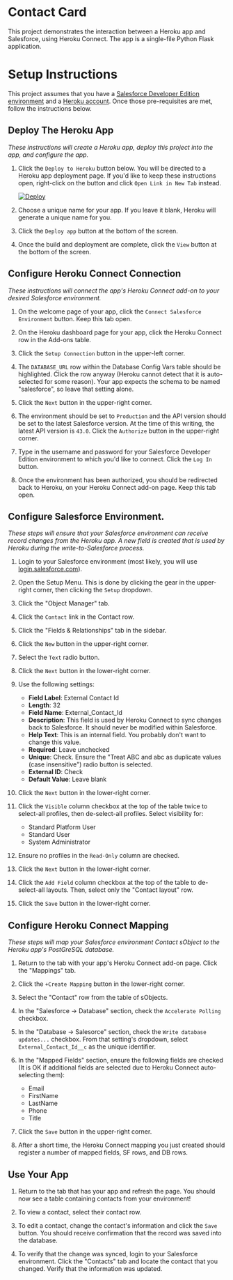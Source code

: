 # Contact Card
This project demonstrates the interaction between a Heroku app and Salesforce,
using Heroku Connect. The app is a single-file Python Flask application.

# Setup Instructions
This project assumes that you have a
[Salesforce Developer Edition environment](https://developer.salesforce.com/signup)
and a [Heroku account](https://signup.heroku.com). Once those pre-requisites
are met, follow the instructions below.

## Deploy The Heroku App
*These instructions will create a Heroku app, deploy this project into the app,
and configure the app.*

1. Click the `Deploy to Heroku` button below. You will be directed to a Heroku
   app deployment page. If you'd like to keep these instructions open,
   right-click on the button and click `Open Link in New Tab` instead.

   [![Deploy](https://www.herokucdn.com/deploy/button.svg)](https://heroku.com/deploy?template=https://github.com/shawalli/contact-card)

1. Choose a unique name for your app. If you leave it blank, Heroku will
   generate a unique name for you.

1. Click the `Deploy app` button at the bottom of the screen.

1. Once the build and deployment are complete, click the `View` button at the
   bottom of the screen.

## Configure Heroku Connect Connection
*These instructions will connect the app's Heroku Connect add-on to your
desired Salesforce environment.*

1. On the welcome page of your app, click the `Connect Salesforce Environment`
   button. Keep this tab open.

1. On the Heroku dashboard page for your app, click the Heroku Connect row in
   the Add-ons table.

1. Click the `Setup Connection` button in the upper-left corner.

1. The `DATABASE_URL` row within the Database Config Vars table should be
   highlighted. Click the row anyway (Heroku cannot detect that it is
   auto-selected for some reason). Your app expects the schema to be named
   "salesforce", so leave that setting alone.

1. Click the `Next` button in the upper-right corner.

1. The environment should be set to `Production` and the API version should be
   set to the latest Salesforce version. At the time of this writing, the
   latest API version is `43.0`. Click the `Authorize` button in the
   upper-right corner.

1. Type in the username and password for your Salesforce Developer Edition
   environment to which you'd like to connect. Click the `Log In` button.

1. Once the environment has been authorized, you should be redirected back to
   Heroku, on your Heroku Connect add-on page. Keep this tab open.

## Configure Salesforce Environment.
*These steps will ensure that your Salesforce environment can receive record
changes from the Heroku app. A new field is created that is used by Heroku
during the write-to-Salesforce process.*

1. Login to your Salesforce environment (most likely, you will use
   [login.salesforce.com](https://login.salesforce.com)).

1. Open the Setup Menu. This is done by clicking the gear in the upper-right
   corner, then clicking the `Setup` dropdown.

1. Click the "Object Manager" tab.

1. Click the `Contact` link in the Contact row.

1. Click the "Fields & Relationships" tab in the sidebar.

1. Click the `New` button in the upper-right corner.

1. Select the `Text` radio button.

1. Click the `Next` button in the lower-right corner.

1. Use the following settings:
   - **Field Label**: External Contact Id
   - **Length**: 32
   - **Field Name**: External_Contact_Id
   - **Description**: This field is used by Heroku Connect to sync changes back to
                      Salesforce. It should never be modified within Salesforce.
   - **Help Text**: This is an internal field. You probably don't want to change
                    this value.
   - **Required**: Leave unchecked
   - **Unique**: Check. Ensure the "Treat ABC and abc as duplicate values (case
                 insensitive") radio button is selected.
   - **External ID**: Check
   - **Default Value**: Leave blank

1. Click the `Next` button in the lower-right corner.

1. Click the `Visible` column checkbox at the top of the table twice to
   select-all profiles, then de-select-all profiles. Select visibility for:
   - Standard Platform User
   - Standard User
   - System Administrator

1. Ensure no profiles in the `Read-Only` column are checked.

1. Click the `Next` button in the lower-right corner.

1. Click the `Add Field` column checkbox at the top of the table to
   de-select-all layouts. Then, select only the "Contact layout" row.

1. Click the `Save` button in the lower-right corner.

## Configure Heroku Connect Mapping
*These steps will map your Salesforce environment Contact sObject to the Heroku
app's PostGreSQL database.*

1. Return to the tab with your app's Heroku Connect add-on page. Click the
   "Mappings" tab.

1. Click the `+Create Mapping` button in the lower-right corner.

1. Select the "Contact" row from the table of sObjects.

1. In the "Salesforce -> Database" section, check the `Accelerate Polling`
   checkbox.

1. In the "Database -> Salesorce" section, check the
   `Write database updates...` checkbox. From that setting's dropdown,
   select `External_Contact_Id__c` as the unique identifier.

1. In the "Mapped Fields" section, ensure the following fields are checked
   (It is OK if additional fields are selected due to Heroku Connect
   auto-selecting them):
   - Email
   - FirstName
   - LastName
   - Phone
   - Title

1. Click the `Save` button in the upper-right corner.

1. After a short time, the Heroku Connect mapping you just created should
   register a number of mapped fields, SF rows, and DB rows.

## Use Your App
1. Return to the tab that has your app and refresh the page. You should now
   see a table containing contacts from your environment!

1. To view a contact, select their contact row.

1. To edit a contact, change the contact's information and click the `Save`
   button. You should receive confirmation that the record was saved into the
   database.

1. To verify that the change was synced, login to your Salesforce environment.
   Click the "Contacts" tab and locate the contact that you changed. Verify
   that the information was updated.
